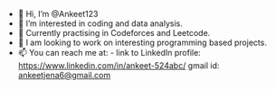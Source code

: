 - 👋 Hi, I’m @Ankeet123
- 👀 I’m interested in coding and data analysis. 
- 🌱 Currently practising in Codeforces and Leetcode.
- 💞️ I am looking to work on interesting programming based projects.  
- 📫 You can reach me at: -
    link to LinkedIn profile: https://www.linkedin.com/in/ankeet-524abc/
    gmail id: ankeetjena6@gmail.com
    

<!---
Ankeet123/Ankeet123 is a ✨ special ✨ repository because its `README.md` (this file) appears on your GitHub profile.
You can click the Preview link to take a look at your changes.
--->
